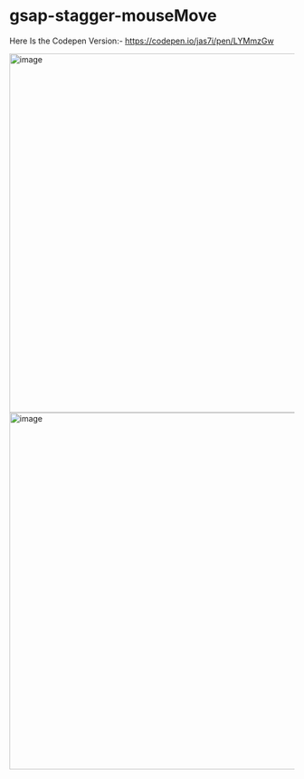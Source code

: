 # gsap-stagger-mouseMove
Here Is the Codepen Version:- https://codepen.io/jas7i/pen/LYMmzGw






<img width="635" alt="image" src="https://github.com/jas7i/gsap-stagger-mouseMove/assets/78642021/abca7cda-2e82-4dce-9d21-0c4a56c64176">

<img width="631" alt="image" src="https://github.com/jas7i/gsap-stagger-mouseMove/assets/78642021/582be055-c17a-4888-907d-e2ee09cf5cdd">

